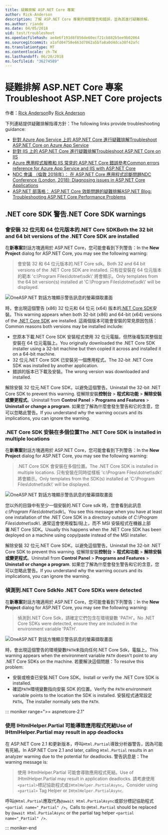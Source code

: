 ```yaml
---
title: 疑難排解 ASP.NET Core 專案
author: Rick-Anderson
description: 了解 ASP.NET Core 專案的相關警告和錯誤，並為其進行疑難排解。
ms.author: riande
ms.date: 04/05/2018
uid: test/troubleshoot
ms.openlocfilehash: ae4e6f191d8f856de60ecf21cb882b5ee9b02064
ms.sourcegitcommit: a1afd04758e663d7062a5bfa8a0d4dca38f42afc
ms.translationtype: MT
ms.contentlocale: zh-TW
ms.lasthandoff: 06/20/2018
ms.locfileid: "36274589"
---
```

# <a name="troubleshoot-aspnet-core-projects"></a><span data-ttu-id="a4529-103">疑難排解 ASP.NET Core 專案</span><span class="sxs-lookup"><span data-stu-id="a4529-103">Troubleshoot ASP.NET Core projects</span></span>

<span data-ttu-id="a4529-104">作者：[Rick Anderson](https://twitter.com/RickAndMSFT)</span><span class="sxs-lookup"><span data-stu-id="a4529-104">By [Rick Anderson](https://twitter.com/RickAndMSFT)</span></span>

<span data-ttu-id="a4529-105">下列連結提供疑難排解指導方針：</span><span class="sxs-lookup"><span data-stu-id="a4529-105">The following links provide troubleshooting guidance:</span></span>

* [<span data-ttu-id="a4529-106">針對 Azure App Service 上的 ASP.NET Core 進行疑難排解</span><span class="sxs-lookup"><span data-stu-id="a4529-106">Troubleshoot ASP.NET Core on Azure App Service</span></span>](xref:host-and-deploy/azure-apps/troubleshoot)
* [<span data-ttu-id="a4529-107">針對 IIS 上的 ASP.NET Core 進行疑難排解</span><span class="sxs-lookup"><span data-stu-id="a4529-107">Troubleshoot ASP.NET Core on IIS</span></span>](xref:host-and-deploy/iis/troubleshoot)
* [<span data-ttu-id="a4529-108">Azure 應用程式服務和 IIS 常見的 ASP.NET Core 錯誤參考</span><span class="sxs-lookup"><span data-stu-id="a4529-108">Common errors reference for Azure App Service and IIS with ASP.NET Core</span></span>](xref:host-and-deploy/azure-iis-errors-reference)
* [<span data-ttu-id="a4529-109">NDC 會議 （倫敦 2018年）： 在 ASP.NET Core 應用程式診斷問題</span><span class="sxs-lookup"><span data-stu-id="a4529-109">NDC Conference (London, 2018): Diagnosing issues in ASP.NET Core Applications</span></span>](https://www.youtube.com/watch?v=RYI0DHoIVaA)
* [<span data-ttu-id="a4529-110">ASP.NET 部落格： ASP.NET Core 效能問題的疑難排解</span><span class="sxs-lookup"><span data-stu-id="a4529-110">ASP.NET Blog: Troubleshooting ASP.NET Core Performance Problems</span></span>](https://blogs.msdn.microsoft.com/webdev/2018/05/23/asp-net-core-performance-improvements/)

## <a name="net-core-sdk-warnings"></a><span data-ttu-id="a4529-111">.NET core SDK 警告</span><span class="sxs-lookup"><span data-stu-id="a4529-111">.NET Core SDK warnings</span></span>

### <a name="both-the-32-bit-and-64-bit-versions-of-the-net-core-sdk-are-installed"></a><span data-ttu-id="a4529-112">會安裝 32 位元和 64 位元版本的.NET Core SDK</span><span class="sxs-lookup"><span data-stu-id="a4529-112">Both the 32 bit and 64 bit versions of the .NET Core SDK are installed</span></span>

<span data-ttu-id="a4529-113">在**新專案**對話方塊適用於 ASP.NET Core，您可能會看到下列警告：</span><span class="sxs-lookup"><span data-stu-id="a4529-113">In the **New Project** dialog for ASP.NET Core, you may see the following warning:</span></span>

> <span data-ttu-id="a4529-114">會安裝 32 和 64 位元版本的.NET Core sdk。</span><span class="sxs-lookup"><span data-stu-id="a4529-114">Both 32 and 64 bit versions of the .NET Core SDK are installed.</span></span> <span data-ttu-id="a4529-115">只有從安裝在 64 位元版本的範本 'c:\\Program Files\\dotnet\\sdk\\' 將會顯示。</span><span class="sxs-lookup"><span data-stu-id="a4529-115">Only templates from the 64 bit version(s) installed at 'C:\\Program Files\\dotnet\\sdk\\' will be displayed.</span></span>

![OneASP.NET 對話方塊顯示警告訊息的螢幕擷取畫面](troubleshoot/_static/both32and64bit.png)

<span data-ttu-id="a4529-117">時，會出現這個警告 (x86) 32 位元和 64 位元 (x64) 版本的[.NET Core SDK](https://www.microsoft.com/net/download/all)安裝。</span><span class="sxs-lookup"><span data-stu-id="a4529-117">This warning appears when both 32-bit (x86) and 64-bit (x64) versions of the [.NET Core SDK](https://www.microsoft.com/net/download/all) are installed.</span></span> <span data-ttu-id="a4529-118">這兩個版本可能會安裝的常見原因包括：</span><span class="sxs-lookup"><span data-stu-id="a4529-118">Common reasons both versions may be installed include:</span></span>

* <span data-ttu-id="a4529-119">您原本下載.NET Core SDK 安裝程式使用 32 位元電腦，但然後複製其整個並安裝在 64 位元電腦上。</span><span class="sxs-lookup"><span data-stu-id="a4529-119">You originally downloaded the .NET Core SDK installer using a 32-bit machine but then copied it across and installed it on a 64-bit machine.</span></span>
* <span data-ttu-id="a4529-120">32 位元.NET Core SDK 已安裝另一個應用程式。</span><span class="sxs-lookup"><span data-stu-id="a4529-120">The 32-bit .NET Core SDK was installed by another application.</span></span>
* <span data-ttu-id="a4529-121">錯誤的版本已下載及安裝。</span><span class="sxs-lookup"><span data-stu-id="a4529-121">The wrong version was downloaded and installed.</span></span>

<span data-ttu-id="a4529-122">解除安裝 32 位元.NET Core SDK，以避免這個警告。</span><span class="sxs-lookup"><span data-stu-id="a4529-122">Uninstall the 32-bit .NET Core SDK to prevent this warning.</span></span> <span data-ttu-id="a4529-123">從解除安裝**控制台** > **程式和功能** > **解除安裝或變更程式**。</span><span class="sxs-lookup"><span data-stu-id="a4529-123">Uninstall from **Control Panel** > **Programs and Features** > **Uninstall or change a program**.</span></span> <span data-ttu-id="a4529-124">如果您了解為什麼會發生警告和它的含意，您可以忽略此警告。</span><span class="sxs-lookup"><span data-stu-id="a4529-124">If you understand why the warning occurs and its implications, you can ignore the warning.</span></span>

### <a name="the-net-core-sdk-is-installed-in-multiple-locations"></a><span data-ttu-id="a4529-125">.NET Core SDK 安裝在多個位置</span><span class="sxs-lookup"><span data-stu-id="a4529-125">The .NET Core SDK is installed in multiple locations</span></span>

<span data-ttu-id="a4529-126">在**新專案**對話方塊適用於 ASP.NET Core，您可能會看到下列警告：</span><span class="sxs-lookup"><span data-stu-id="a4529-126">In the **New Project** dialog for ASP.NET Core, you may see the following warning:</span></span>

> <span data-ttu-id="a4529-127">.NET Core SDK 會安裝在多個位置。</span><span class="sxs-lookup"><span data-stu-id="a4529-127">The .NET Core SDK is installed in multiple locations.</span></span> <span data-ttu-id="a4529-128">只有安裝在同時從樣板 'c:\\Program Files\\dotnet\\sdk\\' 將會顯示。</span><span class="sxs-lookup"><span data-stu-id="a4529-128">Only templates from the SDK(s) installed at 'C:\\Program Files\\dotnet\\sdk\\' will be displayed.</span></span>

![OneASP.NET 對話方塊顯示警告訊息的螢幕擷取畫面](troubleshoot/_static/multiplelocations.png)

<span data-ttu-id="a4529-130">您以外的目錄中有至少一個安裝的.NET Core sdk 時，您會看到此訊息*c:\\Program Files\\dotnet\\sdk\\*。</span><span class="sxs-lookup"><span data-stu-id="a4529-130">You see this message when you have at least one installation of the .NET Core SDK in a directory outside of *C:\\Program Files\\dotnet\\sdk\\*.</span></span> <span data-ttu-id="a4529-131">通常這會使用複製/貼上，而不 MSI 安裝程式在機器上部署.NET Core SDK。</span><span class="sxs-lookup"><span data-stu-id="a4529-131">Usually this happens when the .NET Core SDK has been deployed on a machine using copy/paste instead of the MSI installer.</span></span>

<span data-ttu-id="a4529-132">解除安裝 32 位元.NET Core SDK，以避免這個警告。</span><span class="sxs-lookup"><span data-stu-id="a4529-132">Uninstall the 32-bit .NET Core SDK to prevent this warning.</span></span> <span data-ttu-id="a4529-133">從解除安裝**控制台** > **程式和功能** > **解除安裝或變更程式**。</span><span class="sxs-lookup"><span data-stu-id="a4529-133">Uninstall from **Control Panel** > **Programs and Features** > **Uninstall or change a program**.</span></span> <span data-ttu-id="a4529-134">如果您了解為什麼會發生警告和它的含意，您可以忽略此警告。</span><span class="sxs-lookup"><span data-stu-id="a4529-134">If you understand why the warning occurs and its implications, you can ignore the warning.</span></span>

### <a name="no-net-core-sdks-were-detected"></a><span data-ttu-id="a4529-135">偵測到.NET Core Sdk</span><span class="sxs-lookup"><span data-stu-id="a4529-135">No .NET Core SDKs were detected</span></span>

<span data-ttu-id="a4529-136">在**新專案**對話方塊適用於 ASP.NET Core，您可能會看到下列警告：</span><span class="sxs-lookup"><span data-stu-id="a4529-136">In the **New Project** dialog for ASP.NET Core, you may see the following warning:</span></span>

> <span data-ttu-id="a4529-137">偵測到.NET Core Sdk，請確定它們包含在環境變數 'PATH'。</span><span class="sxs-lookup"><span data-stu-id="a4529-137">No .NET Core SDKs were detected, ensure they are included in the environment variable 'PATH'.</span></span>

![OneASP.NET 對話方塊顯示警告訊息的螢幕擷取畫面](troubleshoot/_static/NoNetCore.png)

<span data-ttu-id="a4529-139">時，會出現這個警告的環境變數`PATH`未指向任何.NET Core Sdk，電腦上。</span><span class="sxs-lookup"><span data-stu-id="a4529-139">This warning appears when the environment variable `PATH` doesn't point to any .NET Core SDKs on the machine.</span></span> <span data-ttu-id="a4529-140">若要解決這個問題：</span><span class="sxs-lookup"><span data-stu-id="a4529-140">To resolve this problem:</span></span>

* <span data-ttu-id="a4529-141">安裝或檢查已安裝.NET Core SDK。</span><span class="sxs-lookup"><span data-stu-id="a4529-141">Install or verify the .NET Core SDK is installed.</span></span>
* <span data-ttu-id="a4529-142">確認`PATH`環境變數指向安裝 SDK 的位置。</span><span class="sxs-lookup"><span data-stu-id="a4529-142">Verify the `PATH` environment variable points to the location the SDK is installed.</span></span> <span data-ttu-id="a4529-143">安裝程式通常設定`PATH`。</span><span class="sxs-lookup"><span data-stu-id="a4529-143">The installer normally sets the `PATH`.</span></span>

::: moniker range=">= aspnetcore-2.1"

### <a name="use-of-ihtmlhelperpartial-may-result-in-app-deadlocks"></a><span data-ttu-id="a4529-144">使用 IHtmlHelper.Partial 可能導致應用程式死結</span><span class="sxs-lookup"><span data-stu-id="a4529-144">Use of IHtmlHelper.Partial may result in app deadlocks</span></span>

<span data-ttu-id="a4529-145">在 ASP.NET Core 2.1 和更新版本，呼叫`Html.Partial`導致分析器警告，因為可能有死結。</span><span class="sxs-lookup"><span data-stu-id="a4529-145">In ASP.NET Core 2.1 and later, calling `Html.Partial` results in an analyzer warning due to the potential for deadlocks.</span></span> <span data-ttu-id="a4529-146">警告訊息是：</span><span class="sxs-lookup"><span data-stu-id="a4529-146">The warning message is:</span></span>

> <span data-ttu-id="a4529-147">使用 IHtmlHelper.Partial 可能會導致應用程式死結。</span><span class="sxs-lookup"><span data-stu-id="a4529-147">Use of IHtmlHelper.Partial may result in application deadlocks.</span></span> <span data-ttu-id="a4529-148">請考慮使用`<partial>`標記協助程式或`IHtmlHelper.PartialAsync`。</span><span class="sxs-lookup"><span data-stu-id="a4529-148">Consider using `<partial>` Tag Helper or `IHtmlHelper.PartialAsync`.</span></span>

<span data-ttu-id="a4529-149">呼叫`@Html.Partial`應取代為`@await Html.PartialAsync`或部分標記協助程式`<partial name="_Partial" />`。</span><span class="sxs-lookup"><span data-stu-id="a4529-149">Calls to `@Html.Partial` should be replaced by `@await Html.PartialAsync` or the partial tag helper `<partial name="_Partial" />`.</span></span>

::: moniker-end
